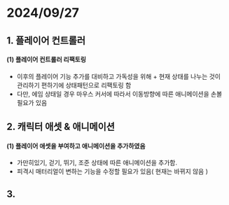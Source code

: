 # 2024/09/27
## 1. 플레이어 컨트롤러
#### (1) 플레이어 컨트롤러 리팩토링
- 이후의 플레이어 기능 추가를 대비하고 가독성을 위해 + 현재 상태를 나누는 것이 관리하기 편하기에 상태패턴으로 리팩토링 함
- 다만, 에임 상태일 경우 마우스 커서에 따라서 이동방향에 따른 애니메이션을 손볼 필요가 있음

## 2. 캐릭터 애셋 & 애니메이션
#### (1) 플레이어 애셋을 부여하고 애니메이션을 추가하였음
- 가만히있기, 걷기, 뛰기, 조준 상태에 따른 애니메이션을 추가함.
- 피격시 매터리얼이 변하는 기능을 수정할 필요가 있음( 현재는 바뀌지 않음 )

## 3. 
